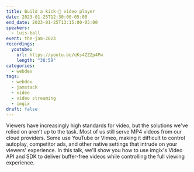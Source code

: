 ```yaml
---
title: Build a kick-🍑 video player
date: 2023-01-25T12:30:00-05:00
end_date: 2023-01-25T13:15:00-05:00
speakers:
  - luis-ball
event: the-jam-2023
recordings:
  youtube: 
    url: https://youtu.be/eKs4ZZZp4Pw
    length: "38:59"
categories:
  - webdev
tags:
  - webdev
  - jamstack
  - video
  - video streaming
  - imgix
draft: false
---
```


Viewers have increasingly high standards for video, but the solutions we've relied on aren’t up to the task. Most of us still serve MP4 videos from our cloud providers. Some use YouTube or Vimeo, making it difficult to control autoplay, competitor ads, and other native settings that intrude on your viewers' experience. In this talk, we'll show you how to use imgix's Video API and SDK to deliver buffer-free videos while controlling the full viewing experience.
